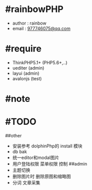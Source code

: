 #rainbowPHP
===============
- author : rainbow
- email : 977746075@qq.com

#require
===============
- ThinkPHP5.1+ (PHP5.6+,..)
- uediter (admin)
- layui (admin)
- avalonjs (test)

#note
===============

#TODO
===============
##other
- 安装参考 dolphinPhp的 install 模块
- db bak
- 统一editor和modal图片
- 用户登陆权限 菜单权限 控制
##admin
- 主题切换
- 删除图片时 删除原图和缩略图
- 分词 文章采集